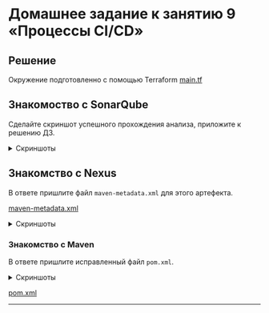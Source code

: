 # Домашнее задание к занятию 9 «Процессы CI/CD»

## Решение

Окружение подготовленно с помощью Terraform [main.tf](main.tf)

## Знакомоство с SonarQube

 Сделайте скриншот успешного прохождения анализа, приложите к решению ДЗ.
<details>
 <summary>Скриншоты</summary>

![2023-08-13 18.13.38 158.160.96.202 351eda965634.png](2023-08-13%2018.13.38%20158.160.96.202%20351eda965634.png)
![2023-08-13 18.16.06 158.160.96.202 613d83508f04.png](2023-08-13%2018.16.06%20158.160.96.202%20613d83508f04.png)
</details>


## Знакомство с Nexus


В ответе пришлите файл `maven-metadata.xml` для этого артефекта.

[maven-metadata.xml](maven-metadata.xml)
<details>
 <summary>Скриншоты</summary>

![2023-08-14 02.03.52 158.160.40.137 fae881bc46df.png](2023-08-14%2002.03.52%20158.160.40.137%20fae881bc46df.png)
</details>

### Знакомство с Maven

 В ответе пришлите исправленный файл `pom.xml`.
<details>
 <summary>Скриншоты</summary>

![2023-08-14-02-01-09.png](2023-08-14-02-01-09.png)
</details>

[pom.xml](mvn%2Fpom.xml)

---
